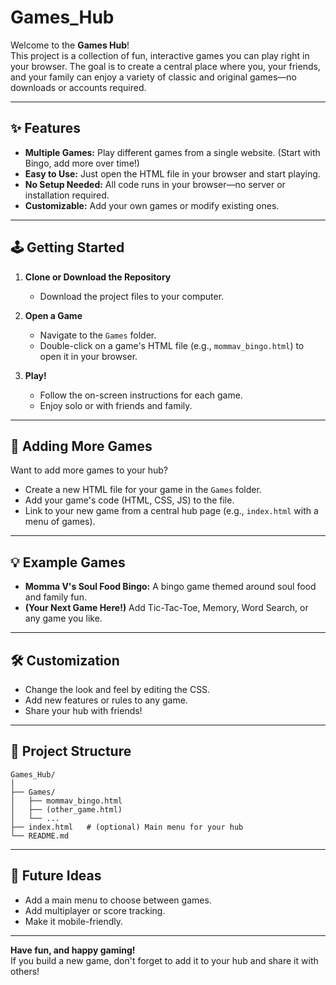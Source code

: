 # Games_Hub

Welcome to the **Games Hub**!  
This project is a collection of fun, interactive games you can play right in your browser. The goal is to create a central place where you, your friends, and your family can enjoy a variety of classic and original games—no downloads or accounts required.

---

## ✨ Features

- **Multiple Games:** Play different games from a single website. (Start with Bingo, add more over time!)
- **Easy to Use:** Just open the HTML file in your browser and start playing.
- **No Setup Needed:** All code runs in your browser—no server or installation required.
- **Customizable:** Add your own games or modify existing ones.

---

## 🕹️ Getting Started

1. **Clone or Download the Repository**
   - Download the project files to your computer.

2. **Open a Game**
   - Navigate to the `Games` folder.
   - Double-click on a game's HTML file (e.g., `mommav_bingo.html`) to open it in your browser.

3. **Play!**
   - Follow the on-screen instructions for each game.
   - Enjoy solo or with friends and family.

---

## 🧩 Adding More Games

Want to add more games to your hub?  
- Create a new HTML file for your game in the `Games` folder.
- Add your game's code (HTML, CSS, JS) to the file.
- Link to your new game from a central hub page (e.g., `index.html` with a menu of games).

---

## 💡 Example Games

- **Momma V's Soul Food Bingo:** A bingo game themed around soul food and family fun.
- **(Your Next Game Here!)** Add Tic-Tac-Toe, Memory, Word Search, or any game you like.

---

## 🛠️ Customization

- Change the look and feel by editing the CSS.
- Add new features or rules to any game.
- Share your hub with friends!

---

## 📂 Project Structure

```
Games_Hub/
│
├── Games/
│   ├── mommav_bingo.html
│   ├── (other_game.html)
│   └── ...
├── index.html   # (optional) Main menu for your hub
└── README.md 
```

---

## 🚀 Future Ideas

- Add a main menu to choose between games.
- Add multiplayer or score tracking.
- Make it mobile-friendly.

---

**Have fun, and happy gaming!**  
If you build a new game, don't forget to add it to your hub and share it with others! 

